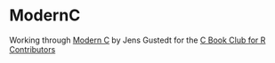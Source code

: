# ModernC

Working through [Modern C](https://gustedt.gitlabpages.inria.fr/modern-c/) by Jens Gustedt for the [C Book Club for R Contributors](https://github.com/r-devel/c-book-club/tree/main)